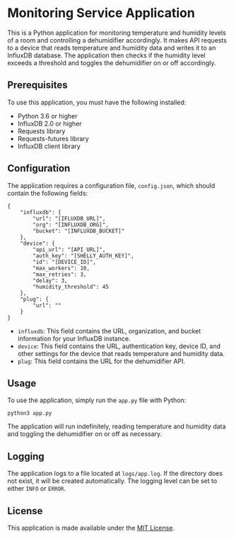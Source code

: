 # Monitoring Service Application

This is a Python application for monitoring temperature and humidity levels of a room and controlling a dehumidifier accordingly. It makes API requests to a device that reads temperature and humidity data and writes it to an InfluxDB database. The application then checks if the humidity level exceeds a threshold and toggles the dehumidifier on or off accordingly.

## Prerequisites

To use this application, you must have the following installed:

- Python 3.6 or higher
- InfluxDB 2.0 or higher
- Requests library
- Requests-futures library
- InfluxDB client library

## Configuration

The application requires a configuration file, `config.json`, which should contain the following fields:

```
{
    "influxdb": {
        "url": "[IFLUXDB_URL]",
        "org": "[INFLUXDB_ORG]",
        "bucket": "[INFLUXDB_BUCKET]"
    },
    "device": {
        "api_url": "[API_URL]",
        "auth_key": "[SHELLY_AUTH_KEY]",
        "id": "[DEVICE_ID]",
        "max_workers": 10,
        "max_retries": 3,
        "delay": 3,
        "humidity_threshold": 45
    },
    "plug": {
        "url": ""
    }
}
```

- `influxdb`: This field contains the URL, organization, and bucket information for your InfluxDB instance.
- `device`: This field contains the URL, authentication key, device ID, and other settings for the device that reads temperature and humidity data.
- `plug`: This field contains the URL for the dehumidifier API.

## Usage

To use the application, simply run the `app.py` file with Python:

```
python3 app.py
```

The application will run indefinitely, reading temperature and humidity data and toggling the dehumidifier on or off as necessary.

## Logging

The application logs to a file located at `logs/app.log`. If the directory does not exist, it will be created automatically. The logging level can be set to either `INFO` or `ERROR`.

## License

This application is made available under the [MIT License](https://opensource.org/licenses/MIT).
